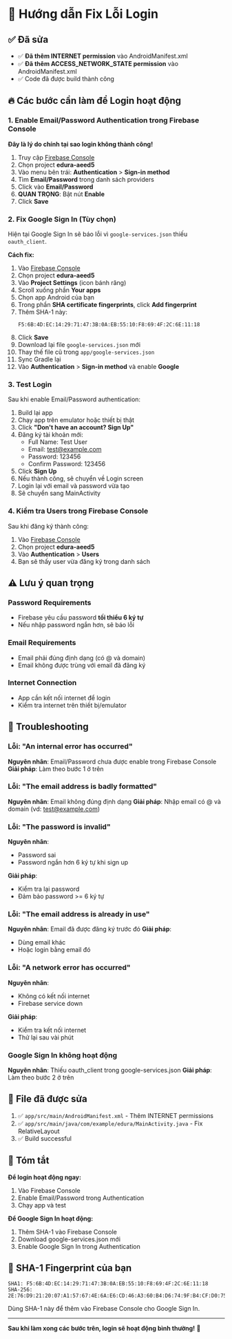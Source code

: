 # 🔧 Hướng dẫn Fix Lỗi Login

## ✅ Đã sửa

- ✅ **Đã thêm INTERNET permission** vào AndroidManifest.xml
- ✅ **Đã thêm ACCESS_NETWORK_STATE permission** vào AndroidManifest.xml
- ✅ Code đã được build thành công

## 🔥 Các bước cần làm để Login hoạt động

### 1. Enable Email/Password Authentication trong Firebase Console

**Đây là lý do chính tại sao login không thành công!**

1. Truy cập [Firebase Console](https://console.firebase.google.com/)
2. Chọn project **edura-aeed5**
3. Vào menu bên trái: **Authentication** > **Sign-in method**
4. Tìm **Email/Password** trong danh sách providers
5. Click vào **Email/Password**
6. **QUAN TRỌNG**: Bật nút **Enable** 
7. Click **Save**

### 2. Fix Google Sign In (Tùy chọn)

Hiện tại Google Sign In sẽ báo lỗi vì `google-services.json` thiếu `oauth_client`.

**Cách fix:**

1. Vào [Firebase Console](https://console.firebase.google.com/)
2. Chọn project **edura-aeed5**
3. Vào **Project Settings** (icon bánh răng)
4. Scroll xuống phần **Your apps**
5. Chọn app Android của bạn
6. Trong phần **SHA certificate fingerprints**, click **Add fingerprint**
7. Thêm SHA-1 này:
   ```
   F5:6B:4D:EC:14:29:71:47:3B:0A:EB:55:10:F8:69:4F:2C:6E:11:18
   ```
8. Click **Save**
9. Download lại file `google-services.json` mới
10. Thay thế file cũ trong `app/google-services.json`
11. Sync Gradle lại
12. Vào **Authentication** > **Sign-in method** và enable **Google**

### 3. Test Login

Sau khi enable Email/Password authentication:

1. Build lại app
2. Chạy app trên emulator hoặc thiết bị thật
3. Click **"Don't have an account? Sign Up"**
4. Đăng ký tài khoản mới:
   - Full Name: Test User
   - Email: test@example.com
   - Password: 123456
   - Confirm Password: 123456
5. Click **Sign Up**
6. Nếu thành công, sẽ chuyển về Login screen
7. Login lại với email và password vừa tạo
8. Sẽ chuyển sang MainActivity

### 4. Kiểm tra Users trong Firebase Console

Sau khi đăng ký thành công:

1. Vào [Firebase Console](https://console.firebase.google.com/)
2. Chọn project **edura-aeed5**
3. Vào **Authentication** > **Users**
4. Bạn sẽ thấy user vừa đăng ký trong danh sách

## ⚠️ Lưu ý quan trọng

### Password Requirements
- Firebase yêu cầu password **tối thiểu 6 ký tự**
- Nếu nhập password ngắn hơn, sẽ báo lỗi

### Email Requirements
- Email phải đúng định dạng (có @ và domain)
- Email không được trùng với email đã đăng ký

### Internet Connection
- App cần kết nối internet để login
- Kiểm tra internet trên thiết bị/emulator

## 🐛 Troubleshooting

### Lỗi: "An internal error has occurred"
**Nguyên nhân**: Email/Password chưa được enable trong Firebase Console
**Giải pháp**: Làm theo bước 1 ở trên

### Lỗi: "The email address is badly formatted"
**Nguyên nhân**: Email không đúng định dạng
**Giải pháp**: Nhập email có @ và domain (vd: test@example.com)

### Lỗi: "The password is invalid"
**Nguyên nhân**: 
- Password sai
- Password ngắn hơn 6 ký tự khi sign up

**Giải pháp**: 
- Kiểm tra lại password
- Đảm bảo password >= 6 ký tự

### Lỗi: "The email address is already in use"
**Nguyên nhân**: Email đã được đăng ký trước đó
**Giải pháp**: 
- Dùng email khác
- Hoặc login bằng email đó

### Lỗi: "A network error has occurred"
**Nguyên nhân**: 
- Không có kết nối internet
- Firebase service down

**Giải pháp**: 
- Kiểm tra kết nối internet
- Thử lại sau vài phút

### Google Sign In không hoạt động
**Nguyên nhân**: Thiếu oauth_client trong google-services.json
**Giải pháp**: Làm theo bước 2 ở trên

## 📝 File đã được sửa

1. ✅ `app/src/main/AndroidManifest.xml` - Thêm INTERNET permissions
2. ✅ `app/src/main/java/com/example/edura/MainActivity.java` - Fix RelativeLayout
3. ✅ Build successful

## 🎯 Tóm tắt

**Để login hoạt động ngay:**
1. Vào Firebase Console
2. Enable Email/Password trong Authentication
3. Chạy app và test

**Để Google Sign In hoạt động:**
1. Thêm SHA-1 vào Firebase Console
2. Download google-services.json mới
3. Enable Google Sign In trong Authentication

## 📱 SHA-1 Fingerprint của bạn

```
SHA1: F5:6B:4D:EC:14:29:71:47:3B:0A:EB:55:10:F8:69:4F:2C:6E:11:18
SHA-256: 2E:76:D9:21:20:07:A1:57:67:4E:6A:E6:CD:46:A3:60:B4:D6:74:9F:B4:CF:D0:75:FC:06:5A:50:49:04:D7:80
```

Dùng SHA-1 này để thêm vào Firebase Console cho Google Sign In.

---

**Sau khi làm xong các bước trên, login sẽ hoạt động bình thường!** 🎉







